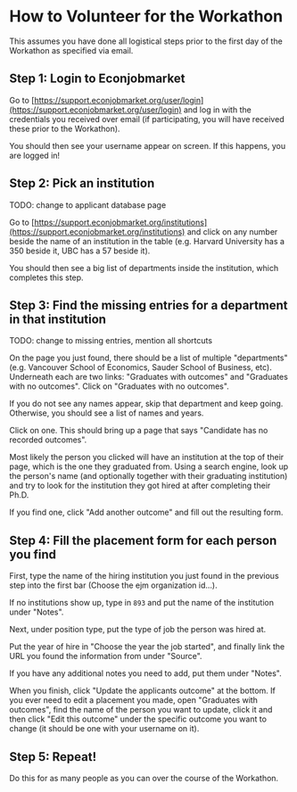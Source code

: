 # How to Volunteer for the Workathon

This assumes you have done all logistical steps prior to the first day of the Workathon as specified via email.

## Step 1: Login to Econjobmarket

Go to [https://support.econjobmarket.org/user/login](https://support.econjobmarket.org/user/login) and log in with the credentials you received over email (if participating, you will have received these prior to the Workathon).

You should then see your username appear on screen. If this happens, you are logged in!

## Step 2: Pick an institution

TODO: change to applicant database page

Go to [https://support.econjobmarket.org/institutions](https://support.econjobmarket.org/institutions) and click on any number beside the name of an institution in the table (e.g. Harvard University has a 350 beside it, UBC has a 57 beside it).

You should then see a big list of departments inside the institution, which completes this step.

## Step 3: Find the missing entries for a department in that institution

TODO: change to missing entries, mention all shortcuts

On the page you just found, there should be a list of multiple "departments" (e.g. Vancouver School of Economics, Sauder School of Business, etc). Underneath each are two links: "Graduates with outcomes" and "Graduates with no outcomes". Click on "Graduates with no outcomes".

If you do not see any names appear, skip that department and keep going. Otherwise, you should see a list of names and years.

Click on one. This should bring up a page that says "Candidate has no recorded outcomes".

Most likely the person you clicked will have an institution at the top of their page, which is the one they graduated from. Using a search engine, look up the person's name (and optionally together with their graduating institution) and try to look for the institution they got hired at after completing their Ph.D.

If you find one, click "Add another outcome" and fill out the resulting form.

## Step 4: Fill the placement form for each person you find

First, type the name of the hiring institution you just found in the previous step into the first bar (Choose the ejm organization id...). 

If no institutions show up, type in `893` and put the name of the institution under "Notes".

Next, under position type, put the type of job the person was hired at. 

Put the year of hire in "Choose the year the job started", and finally link the URL you found the information from under "Source".

If you have any additional notes you need to add, put them under "Notes".

When you finish, click "Update the applicants outcome" at the bottom. If you ever need to edit a placement you made, open "Graduates with outcomes", find the name of the person you want to update, click it and then click "Edit this outcome" under the specific outcome you want to change (it should be one with your username on it).

## Step 5: Repeat!

Do this for as many people as you can over the course of the Workathon.

